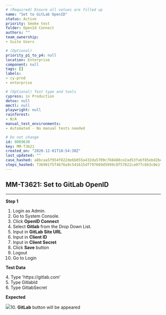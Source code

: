 ```yaml
---
# (Required) Ensure all values are filled up
name: "Set to GitLab OpenID"
status: Active
priority: Smoke test
folder: OpenId Connect
authors: ""
team_ownership: 
- Suite Users

# (Optional)
priority_p1_to_p4: null
location: Enterprise
component: null
tags: []
labels: 
- cy-prod
- enterprise

# (Optional) Test type and tools
cypress: in Production
detox: null
mmctl: null
playwright: null
rainforest: 
- N/A
manual_test_environments: 
- Automated - No manual tests needed

# Do not change
id: 8069638
key: MM-T3621
created_on: "2020-12-01T18:54:30Z"
last_updated: ""
case_hashed: a8bcaa5f954f822de6b055a432da5709c768488ce2ad53fabf85ebd2bec613ddd4f6ea71bb339d8ff51a541eedd46789
steps_hashed: 736901f5f4676a9c541615df797669d5999c8f57822ca07fc6b3c0e1fd8e6083055840cbab427c2e06fbc3c3a85cbf0a
---
```


<!-- (Auto-generated) Based on frontmatter's "key" and "name" -->

## MM-T3621: Set to GitLab OpenID

---

**Step 1**

1. Login as Admin.
2. Go to System Console.
3. Click **OpenID Connect**
4. Select **Gitlab** from the Drop Down List.
5. Input in **GitLab Site URL**
6. Input in **Client ID**
7. Input in **Client Secret**
8. Click **Save** button
9. Logout
10. Go to Login

**Test Data**

4\. Type 'https\://gitlab.com'\
5\. Type GitlabId\
6\. Type GitlabSecret

**Expected**

![](https://smartbear-tm4j-prod-us-west-2-attachment-rich-text.s3.us-west-2.amazonaws.com/embedded-f3277290f945470c4add5d21ef3dc7ca7b74388fc7152bfb6b99ae58c66a95a8-1606907016316-Screenshot+from+2020-12-02+05-45-34.png)10. **GitLab** button will be appeared
